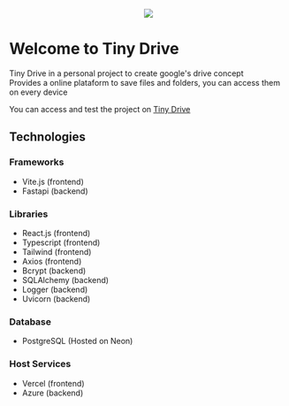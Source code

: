 <p align="center">
  <img src=".assets/imgs/tiny-drive-logo.svg" />
</p>

# Welcome to **Tiny Drive**

Tiny Drive in a personal project to create google's drive concept \
Provides a online plataform to save files and folders, you can access them on every device

You can access and test the project on [Tiny Drive](https://tiny-drive.vercel.app/login)

## Technologies

### Frameworks

-   Vite.js (frontend)
-   Fastapi (backend)

### Libraries

-   React.js (frontend)
-   Typescript (frontend)
-   Tailwind (frontend)
-   Axios (frontend)
-   Bcrypt (backend)
-   SQLAlchemy (backend)
-   Logger (backend)
-   Uvicorn (backend)

### Database

-   PostgreSQL (Hosted on Neon)

### Host Services

-   Vercel (frontend)
-   Azure (backend)
